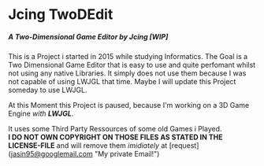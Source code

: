 # Jcing TwoDEdit
##### A Two-Dimensional Game Editor by Jcing _[WIP]_

This is a Project i started in 2015 while studying Informatics.
The Goal is a Two Dimensional Game Editor that is easy to use and quite perfomant whilst not using any native Libraries.
It simply does not use them because I was not capable of using LWJGL that time.
Maybe I will update this Project someday to use LWJGL.

At this Moment this Project is paused, because I'm working on a 3D Game Engine _with **LWJGL**_.


It uses some Third Party Ressources of some old Games i Played.<br>
__I DO NOT OWN COPYRIGHT ON THOSE FILES AS STATED IN THE LICENSE-FILE__ and will remove them _imidiately_ at [request] (jasin95@googlemail.com "My private Email!")

